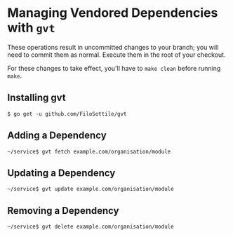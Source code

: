 # Managing Vendored Dependencies with `gvt`

These operations result in uncommitted changes to your
branch; you will need to commit them as normal. Execute them in the
root of your checkout.

For these changes to take effect, you'll have to `make clean` before running
`make`.

## Installing gvt

    $ go get -u github.com/FiloSottile/gvt

## Adding a Dependency

    ~/service$ gvt fetch example.com/organisation/module

## Updating a Dependency

    ~/service$ gvt update example.com/organisation/module

## Removing a Dependency

    ~/service$ gvt delete example.com/organisation/module
